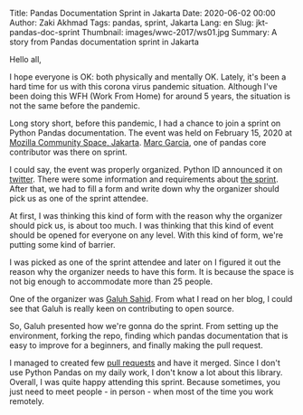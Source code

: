 Title: Pandas Documentation Sprint in Jakarta
Date: 2020-06-02 00:00
Author: Zaki Akhmad
Tags: pandas, sprint, Jakarta
Lang: en
Slug: jkt-pandas-doc-sprint
Thumbnail: images/wwc-2017/ws01.jpg
Summary: A story from Pandas documentation sprint in Jakarta

Hello all,

I hope everyone is OK: both physically and mentally OK. Lately, it's been a hard time
for us with this corona virus pandemic situation. Although I've been doing this WFH
(Work From Home) for around 5 years, the situation is not the same before the pandemic.

Long story short, before this pandemic, I had a chance to join a sprint on
Python Pandas documentation. The event was held on February 15, 2020 at
[Mozilla Community Space, Jakarta](https://mozilla.or.id/).
[Marc Garcia](https://datapythonista.me/), one of pandas core contributor was there on sprint.

I could say, the event was properly organized.
Python ID announced it on [twitter](https://twitter.com/id_python/status/1226677637738721280?s=20).
There were some information and requirements about
[the sprint](https://github.com/pandanistas/pandanistas_sprint_jakarta2020). After that,
we had to fill a form and write down why the organizer should pick us as one of the sprint attendee.

At first, I was thinking this kind of form with the reason why the organizer should pick us,
is about too much. I was thinking that this kind of event should be opened for everyone on any level.
With this kind of form, we're putting some kind of barrier.

I was picked as one of the sprint attendee and later on I figured it out the reason why the organizer
needs to have this form. It is because the space is not big enough to accommodate more than 25 people.

One of the organizer was [Galuh Sahid](https://galuh.me/). From what I read on her blog, I could see
that Galuh is really keen on contributing to open source.

So, Galuh presented how we're gonna do the sprint. From setting up the environment, forking the repo,
finding which pandas documentation that is easy to improve for a beginners, and finally making
the pull request.

I managed to created few [pull requests](https://github.com/pandas-dev/pandas/pulls?q=is%3Apr+is%3Aclosed+author%3Aza)
and have it merged. Since I don't use Python Pandas on my daily
work, I don't know a lot about this library. Overall, I was quite happy attending this sprint.
Because sometimes, you just need to meet people - in person - when most of the time you work remotely.
